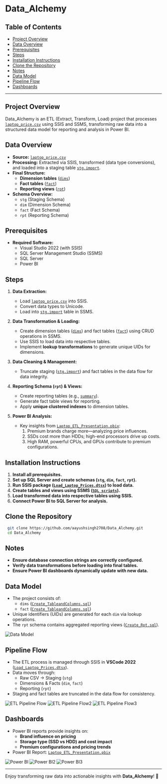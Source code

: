 # Data_Alchemy

## Table of Contents
- [Project Overview](#project-overview)
- [Data Overview](#data-overview)
- [Prerequisites](#prerequisites)
- [Steps](#steps)
- [Installation Instructions](#installation-instructions)
- [Clone the Repository](#clone-the-repository)
- [Notes](#notes)
- [Data Model](#data-model)
- [Pipeline Flow](#pipeline-flow)
- [Dashboards](#dashboards)

---

## Project Overview
Data_Alchemy is an ETL (Extract, Transform, Load) project that processes [`laptop_price.csv`](https://github.com/aayushsingh2708/Data_Alchemy/blob/master/Database/laptop_prices.csv) using SSIS and SSMS, transforming raw data into a structured data model for reporting and analysis in Power BI.

## Data Overview
- **Source:** [`laptop_price.csv`](https://github.com/aayushsingh2708/Data_Alchemy/blob/master/Database/laptop_prices.csv)
- **Processing:** Extracted via SSIS, transformed (data type conversions), and loaded into a staging table [`stg.import`](https://github.com/aayushsingh2708/Data_Alchemy/blob/master/SQL/Create_TableandColumns.sql).
- **Final Structure:**
  - **Dimension tables** ([`dims`](https://github.com/aayushsingh2708/Data_Alchemy/blob/master/SQL/Create_TableandColumns.sql))
  - **Fact tables** ([`fact`](https://github.com/aayushsingh2708/Data_Alchemy/blob/master/SQL/Create_TableandColumns.sql))
  - **Reporting views** ([`rpt`](https://github.com/aayushsingh2708/Data_Alchemy/blob/master/SQL/Create_View.sql))
- **Schema Overview:**
  - `stg` (Staging Schema)
  - `dim` (Dimension Schema)
  - `fact` (Fact Schema)
  - `rpt` (Reporting Schema)

## Prerequisites
- **Required Software:**
  - Visual Studio 2022 (with SSIS)
  - SQL Server Management Studio (SSMS)
  - SQL Server
  - Power BI

## Steps
1. **Data Extraction:**
   - Load [`laptop_price.csv`](https://github.com/aayushsingh2708/Data_Alchemy/blob/master/Database/laptop_prices.csv) into SSIS.
   - Convert data types to Unicode.
   - Load into [`stg.import`](https://github.com/aayushsingh2708/Data_Alchemy/blob/master/SQL/Create_TableandColumns.sql) table in SSMS.

2. **Data Transformation & Loading:**
   - Create dimension tables ([`dims`](https://github.com/aayushsingh2708/Data_Alchemy/blob/master/SQL/Create_TableandColumns.sql)) and fact tables ([`fact`](https://github.com/aayushsingh2708/Data_Alchemy/blob/master/SQL/Create_TableandColumns.sql)) using CRUD operations in SSMS.
   - Use SSIS to load data into respective tables.
   - Implement **lookup transformations** to generate unique UIDs for dimensions.

3. **Data Cleaning & Management:**
   - Truncate staging ([`stg.import`](https://github.com/aayushsingh2708/Data_Alchemy/blob/master/SQL/Create_TableandColumns.sql)) and fact tables in the data flow for data integrity.

4. **Reporting Schema (`rpt`) & Views:**
   - Create reporting tables (e.g., [`summary`](https://github.com/aayushsingh2708/Data_Alchemy/blob/master/SQL/Create_Rpt.sql)).
   - Generate fact table views for reporting.
   - Apply **unique clustered indexes** to dimension tables.

5. **Power BI Analysis:**
   - Key insights from [`Laptop_ETL_Presentation.pbix`](https://github.com/aayushsingh2708/Data_Alchemy/blob/master/Visualization(PowerBI)/Laptop_ETL_Presentation.pbix):
     1. Premium brands charge more—analyzing price influences.
     2. SSDs cost more than HDDs; high-end processors drive up costs.
     3. High RAM, powerful CPUs, and GPUs contribute to premium configurations.

## Installation Instructions
1. **Install all prerequisites.**
2. **Set up SQL Server and create schemas (`stg`, `dim`, `fact`, `rpt`).**
3. **Run SSIS package ([`Load_Laptop_Prices.dtsx`](https://github.com/aayushsingh2708/Data_Alchemy/blob/master/ETL/Load_Laptop_Prices.dtsx)) to load data.**
4. **Create tables and views using SSMS ([`SQL scripts`](https://github.com/aayushsingh2708/Data_Alchemy/tree/master/SQL)).**
5. **Load transformed data into respective tables using SSIS.**
6. **Connect Power BI to SQL Server for analysis.**

## Clone the Repository
```sh
 git clone https://github.com/aayushsingh2708/Data_Alchemy.git
 cd Data_Alchemy
```

## Notes
- **Ensure database connection strings are correctly configured.**
- **Verify data transformations before loading into final tables.**
- **Ensure Power BI dashboards dynamically update with new data.**

## Data Model
- The project consists of:
  - `dims` ([`Create_TableandColumns.sql`](https://github.com/aayushsingh2708/Data_Alchemy/blob/master/SQL/Create_TableandColumns.sql))
  - `fact` ([`Create_TableandColumns.sql`](https://github.com/aayushsingh2708/Data_Alchemy/blob/master/SQL/Create_TableandColumns.sql))
- Unique identifiers (UIDs) are generated for each `dim` via lookup operations.
- The `rpt` schema contains aggregated reporting views ([`Create_Rpt.sql`](https://github.com/aayushsingh2708/Data_Alchemy/blob/master/SQL/Create_Rpt.sql)).

![Data Model](https://github.com/aayushsingh2708/Data_Alchemy/blob/master/Images/DataModel.png)

## Pipeline Flow
- The ETL process is managed through SSIS in **VSCode 2022** ([`Load_Laptop_Prices.dtsx`](https://github.com/aayushsingh2708/Data_Alchemy/blob/master/ETL/Load_Laptop_Prices.dtsx)).
- Data moves through:
  - Raw CSV → Staging (`stg`)
  - Dimensions & Facts (`dim`, `fact`)
  - Reporting (`rpt`)
- Staging and fact tables are truncated in the data flow for consistency.

![ETL Pipeline Flow](https://github.com/aayushsingh2708/Data_Alchemy/blob/master/Images/Pipeline1.png)
![ETL Pipeline Flow2](https://github.com/aayushsingh2708/Data_Alchemy/blob/master/Images/Pipeline2.png)
![ETL Pipeline Flow3](https://github.com/aayushsingh2708/Data_Alchemy/blob/master/Images/Pipeline3.png)

## Dashboards
- Power BI reports provide insights on:
  - **Brand influence on pricing**
  - **Storage type (SSD vs HDD) and cost impact**
  - **Premium configurations and pricing trends**
- Power BI Report: [`Laptop_ETL_Presentation.pbix`](https://github.com/aayushsingh2708/Data_Alchemy/blob/master/Visualization(PowerBI)/Laptop_ETL_Presentation.pbix)

![Power BI](https://github.com/aayushsingh2708/Data_Alchemy/blob/master/Images/PowerBI1.png)
![Power BI2](https://github.com/aayushsingh2708/Data_Alchemy/blob/master/Images/PowerBI2.png)
![Power BI3](https://github.com/aayushsingh2708/Data_Alchemy/blob/master/Images/PowerBI2.png)

---

Enjoy transforming raw data into actionable insights with **Data_Alchemy**! 🚀

